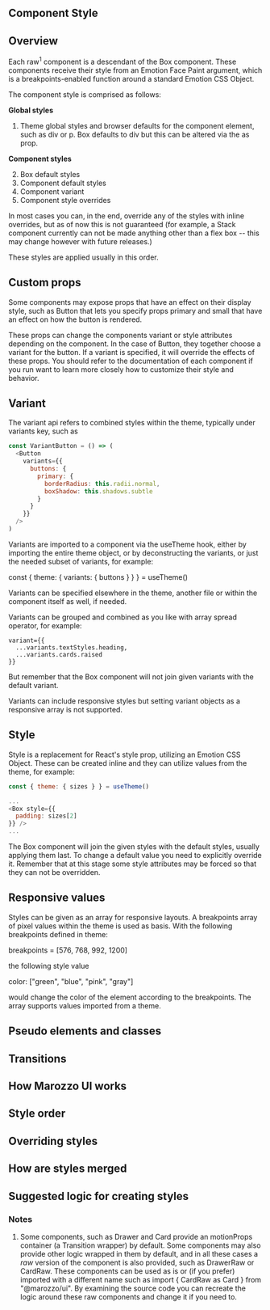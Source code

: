 <Section id="section1" title="Component Style">

# Component Style

## Overview

Each raw<sup>1</sup> component is a descendant of the Box component. These components receive their style from an Emotion Face Paint argument, which is a breakpoints-enabled function around a standard Emotion CSS Object.

The component style is comprised as follows:

**Global styles**

1. Theme global styles and browser defaults for the component element, such as div or p. Box defaults to div but this can be altered via the as prop.

**Component styles**

2. Box default styles
3. Component default styles
4. Component variant
5. Component style overrides

In most cases you can, in the end, override any of the styles with inline overrides, but as of now this is not guaranteed (for example, a Stack component currently can not be made anything other than a flex box -- this may change however with future releases.)

These styles are applied usually in this order.

## Custom props

Some components may expose props that have an effect on their display style, such as Button that lets you specify props primary and small that have an effect on how the button is rendered.

These props can change the components variant or style attributes depending on the component. In the case of Button, they together choose a variant for the button. If a variant is specified, it will override the effects of these props. You should refer to the documentation of each component if you run want to learn more closely how to customize their style and behavior.

## Variant

The variant api refers to combined styles within the theme, typically under variants key, such as

```javascript
const VariantButton = () => (
  <Button
    variants={{
      buttons: {
        primary: {
          borderRadius: this.radii.normal,
          boxShadow: this.shadows.subtle
        }
      }
    }}
  />
)
```

Variants are imported to a component via the useTheme hook, either by importing the entire theme object, or by deconstructing the variants, or just the needed subset of variants, for example:

const { theme: { variants: { buttons } } } = useTheme()

Variants can be specified elsewhere in the theme, another file or within the component itself as well, if needed.

Variants can be grouped and combined as you like with array spread operator, for example:

```
variant={{
  ...variants.textStyles.heading,
  ...variants.cards.raised
}}
```

But remember that the Box component will not join given variants with the default variant.

Variants can include responsive styles but setting variant objects as a responsive array is not supported.

## Style

Style is a replacement for React's style prop, utilizing an Emotion CSS Object. These can be created inline and they can utilize values from the theme, for example:

```javascript
const { theme: { sizes } } = useTheme()

...
<Box style={{
  padding: sizes[2]
}} />
...
```

The Box component will join the given styles with the default styles, usually applying them last. To change a default value you need to explicitly override it. Remember that at this stage some style attributes may be forced so that they can not be overridden.

## Responsive values

Styles can be given as an array for responsive layouts. A breakpoints array of pixel values within the theme is used as basis. With the following breakpoints defined in theme:

breakpoints = [576, 768, 992, 1200]

the following style value

color: ["green", "blue", "pink", "gray"]

would change the color of the element according to the breakpoints. The array supports values imported from a theme.

</Section>

<Section id="section2" title="Pseudo">

# Pseudo elements and classes

</Section>

<Section id="section3" title="Transitions">

# Transitions

</Section>

<Section id="section4" title="How it works">

# How Marozzo UI works

## Style order

## Overriding styles

## How are styles merged

## Suggested logic for creating styles

<Section id="section5" title="Notes">

# Notes

1. Some components, such as Drawer and Card provide an motionProps container (a Transition wrapper) by default. Some components may also provide other logic wrapped in them by default, and in all these cases a _raw_ version of the component is also provided, such as DrawerRaw or CardRaw. These components can be used as is or (if you prefer) imported with a different name such as import { CardRaw as Card } from "@marozzo/ui". By examining the source code you can recreate the logic around these raw components and change it if you need to.

</Section>
